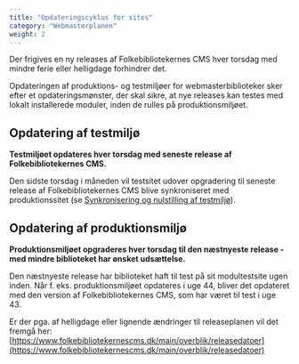 ```yaml
---
title: "Opdateringscyklus for sites"
category: "Webmasterplanen"
weight: 2
---
```


Der frigives en ny releases af Folkebibliotekernes CMS hver torsdag med mindre ferie eller helligdage forhindrer det.

Opdateringen af produktions- og testmiljøer for webmasterbiblioteker sker efter et opdateringsmønster, der skal sikre, at nye releases kan testes med lokalt installerede moduler, inden de rulles på produktionsmiljøet.

## Opdatering af testmiljø
**Testmiljøet opdateres hver torsdag med seneste release af Folkebibliotekernes CMS.**

Den sidste torsdag i måneden vil testsitet udover opgradering til seneste release af
Folkebibliotekernes CMS blive synkroniseret med produktionssitet (se [Synkronisering og nulstilling af testmiljø](https://www.folkebibliotekernescms.dk/main/webmasterplanen/produktions-og-testmiljoe/#synkronisering-og-nulstilling-af-testmilj%C3%B8)).

## Opdatering af produktionsmiljø
**Produktionsmiljøet opgraderes hver torsdag til den næstnyeste release - med mindre biblioteket har ønsket udsættelse.** 

Den næstnyeste release har biblioteket haft til test på sit modultestsite ugen inden. Når f. eks. produktionsmiljøet opdateres i uge 44, bliver det opdateret med den version af Folkebibliotekernes CMS, som har været til test i uge 43.

Er der pga. af helligdage eller lignende ændringer til releaseplanen vil det fremgå her:
[https://www.folkebibliotekernescms.dk/main/overblik/releasedatoer](https://www.folkebibliotekernescms.dk/main/overblik/releasedatoer)
